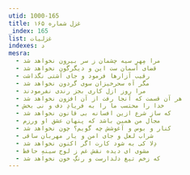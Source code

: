 ```yaml
---
utid: 1000-165
title: غزل شماره ۱۶۵
_index: 165
list: غزلیات
indexes: د
mesra:
  - مرا مِهرِ سیه چشمان ز سر بیرون نخواهد شد
  - قضای آسمان ست این و دیگرگون نخواهد شد
  - رقیب آزارها فرمود و جای آشتی نگذاشت
  - مگر آه سحرخیزان سوی گردون نخواهد شد
  - مرا روز ازل کاری بجز رندی نفرمودند
  - هر آن قسمت که آنجا رفت از آن افزون نخواهد شد
  - خدا را محتسب ما را به فریادِ دف و نی بخش
  - که سازِ شرع ازین افسانه بی قانون نخواهد شد
  - مجال من همین باشد که پنهان عشق او ورزم
  - کنار و بوس و آغوشش چه گویم؟ چون نخواهد شد
  - شراب لعل و جای امن و یار مهربان ساقی
  - دِلا کی به شود کارت اگر اکنون نخواهد شد
  - مشوی ای دیده نقش غم ز لوح سینهِ حافظ
  - که زخم تیغ دلدارست و رنگِ خون نخواهد شد
---
```


